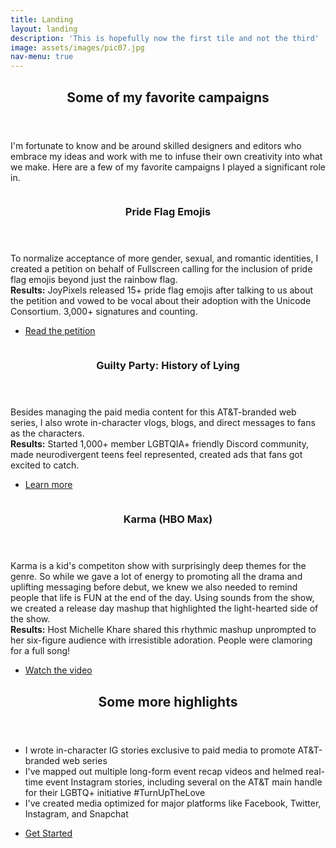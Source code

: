 ```yaml
---
title: Landing
layout: landing
description: 'This is hopefully now the first tile and not the third'
image: assets/images/pic07.jpg
nav-menu: true
---
```


<!-- Main -->
<div id="main">

<!-- One -->
<section id="one">
	<div class="inner">
		<header class="major">
			<h2>Some of my favorite campaigns</h2>
		</header>
		<p>I'm fortunate to know and be around skilled designers and editors who embrace my ideas and work with me to infuse their own creativity into what we make. Here are a few of my favorite campaigns I played a significant role in.</p>
	</div>
</section>

<!-- Two -->
<section id="two" class="spotlights">
	<section>
		<a href="generic.html" class="image">
			<img src="{% link assets/images/PrideFlagEmojisPetition.png %}" alt="" data-position="center center" />
		</a>
		<div class="content">
			<div class="inner">
				<header class="major">
					<h3>Pride Flag Emojis</h3>
				</header>
				<p>To normalize acceptance of more gender, sexual, and romantic identities, I created a petition on behalf of Fullscreen calling for the inclusion of pride flag emojis beyond just the rainbow flag. <br />
<b>Results:</b> JoyPixels released 15+ pride flag emojis after talking to us about the petition and vowed to be vocal about their adoption with the Unicode Consortium. 3,000+ signatures and counting.</p>
				<ul class="actions">
					<li><a href="https://change.org/p/pride-flag-emojis" class="button">Read the petition</a></li>
				</ul>
			</div>
		</div>
	</section>
	<section>
		<a href="generic.html" class="image">
			<img src="{% link assets/images/guiltypartyofficial.jpg %}" alt="" data-position="top center" />
		</a>
		<div class="content">
			<div class="inner">
				<header class="major">
					<h3>Guilty Party: History of Lying</h3>
				</header>
				<p>
				Besides managing the paid media content for this AT&T-branded web series, I also wrote in-character vlogs, blogs, and direct messages to fans as the characters. <br />
				<b>Results:</b> Started 1,000+ member LGBTQIA+ friendly Discord community, made neurodivergent teens feel represented, created ads that fans got excited to catch.
				</p>
				<ul class="actions">
					<li><a href="generic.html" class="button">Learn more</a></li>
				</ul>
			</div>
		</div>
	</section>
	<section>
		<a href="generic.html" class="image">
			<img src="{% link assets/images/TheFunCut.png %}" alt="" data-position="25% 25%" />
		</a>
		<div class="content">
			<div class="inner">
				<header class="major">
					<h3>Karma (HBO Max)</h3>
				</header>
				<p>Karma is a kid's competiton show with surprisingly deep themes for the genre. So while we gave a lot of energy to promoting all the drama and uplifting messaging before debut, we knew we also needed to remind people that life is FUN at the end of the day. Using sounds from the show, we created a release day mashup that highlighted the light-hearted side of the show.  <br />
				<b>Results:</b> Host Michelle Khare shared this rhythmic mashup unprompted to her six-figure audience with irresistible adoration. People were clamoring for a full song!
				</p>
				<ul class="actions">
					<li><a href="https://www.instagram.com/p/CBq23GmJC9o/" class="button">Watch the video</a></li>
				</ul>
			</div>
		</div>
	</section>
</section>

<!-- Three -->
<section id="three">
	<div class="inner">
		<header class="major">
			<h2>Some more highlights</h2>
		</header>
		<p>
		<ul>
			<li>I wrote in-character IG stories exclusive to paid media to promote AT&amp;T-branded web series</li>
			<li>I've mapped out multiple long-form event recap videos and helmed real-time event Instagram stories, including several on the AT&amp;T main handle for their LGBTQ+ initiative #TurnUpTheLove</li>
			<li>I've created media optimized for major platforms like Facebook, Twitter, Instagram, and Snapchat</li>
		</ul>
		</p>
		<ul class="actions">
			<li><a href="generic.html" class="button next">Get Started</a></li>
		</ul>
	</div>
</section>

</div>